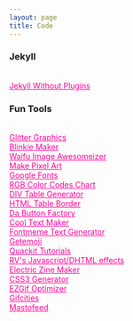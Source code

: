 ```yaml
---
layout: page
title: Code
---
```

<h3>Jekyll</h3><br />
<a href="https://jekyllcodex.org/without-plugins/" style="color:#FF0099;">Jekyll Without Plugins</a><br>

<h3>Fun Tools</h3><br />
<a href="http://www.glitter-graphics.com" style="color:#FF0099;">Glitter Graphics</a><br />
  <a href="https://www.animationpatch.com/blinkiemaker.html" style="color:#FF0099;">Blinkie Maker</a><br>
  <a href="https://waifu2x.me" style="color:#FF0099;">Waifu Image Awesomeizer</a><br>
  <a href="https://makepixelart.com/" style="color:#FF0099;">Make Pixel Art</a><br>
  <a href="https://fonts.google.com/" style="color:#FF0099;">Google Fonts</a><br>
  <a href="https://www.rapidtables.com/web/color/RGB_Color.html" style="color:#FF0099;">RGB Color Codes Chart</a><br>
  <a href="https://divtable.com/generator/" style="color:#FF0099;">DIV Table Generator</a><br>
  <a href="https://www.quackit.com/html/codes/tables/html_table_border.cfm" style="color:#FF0099;">HTML Table Border</a><br>
  <a href="https://dabuttonfactory.com/" style="color:#FF0099;">Da Button Factory</a><br>
  <a href="https://engfto.com/" style="color:#FF0099;">Cool Text Maker</a><br>
  <a href="https://fontmeme.com/text-generator/" style="color:#FF0099;">Fontmeme Text Generator</a><br>
  <a href="https://getemoji.com/" style="color:#FF0099;">Getemoji</a><br>
  <a href="https://www.quackit.com/" style="color:#FF0099;">Quackit Tutorials</a><br>
  <a href="https://mf2fm.com/rv" style="color:#FF0099;">RV&#39;s Javascript/DHTML effects</a><br>
  <a href="https://alienmelon.itch.io/electric-zine-maker" style="color:#FF0099;">Electric Zine Maker</a><br>
  <a href="http://css3generator.com/" style="color:#FF0099;">CSS3 Generator</a><br>
  <a href="https://ezgif.com/optimize" style="color:#FF0099;">EZGif Optimizer</a><br>
  <a href="https://gifcities.org/" style="color:#FF0099;">Gifcities</a><br>
  <a href="http://www.mastofeed.com/" style="color:#FF0099;">Mastofeed</a>

